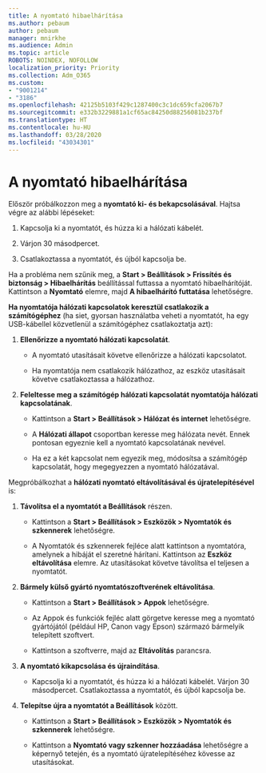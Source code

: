 ```yaml
---
title: A nyomtató hibaelhárítása
ms.author: pebaum
author: pebaum
manager: mnirkhe
ms.audience: Admin
ms.topic: article
ROBOTS: NOINDEX, NOFOLLOW
localization_priority: Priority
ms.collection: Adm_O365
ms.custom:
- "9001214"
- "3186"
ms.openlocfilehash: 42125b5103f429c1287400c3c1dc659cfa2067b7
ms.sourcegitcommit: e332b3229881a1cf65ac84250d88256081b237bf
ms.translationtype: HT
ms.contentlocale: hu-HU
ms.lasthandoff: 03/28/2020
ms.locfileid: "43034301"
---
```

# <a name="troubleshoot-your-printer"></a>A nyomtató hibaelhárítása

Először próbálkozzon meg a **nyomtató ki- és bekapcsolásával**. Hajtsa végre az alábbi lépéseket:

1. Kapcsolja ki a nyomtatót, és húzza ki a hálózati kábelét.

2. Várjon 30 másodpercet.

3. Csatlakoztassa a nyomtatót, és újból kapcsolja be.

Ha a probléma nem szűnik meg, a **Start > Beállítások > Frissítés és biztonság > Hibaelhárítás** beállítással futtassa a nyomtató hibaelhárítóját. Kattintson a **Nyomtató** elemre, majd **A hibaelhárító futtatása** lehetőségre.

**Ha nyomtatója hálózati kapcsolatok keresztül csatlakozik a számítógéphez** (ha siet, gyorsan használatba veheti a nyomtatót, ha egy USB-kábellel közvetlenül a számítógéphez csatlakoztatja azt):

1. **Ellenőrizze a nyomtató hálózati kapcsolatát**.
    
    - A nyomtató utasításait követve ellenőrizze a hálózati kapcsolatot.

    - Ha nyomtatója nem csatlakozik hálózathoz, az eszköz utasításait követve csatlakoztassa a hálózathoz.

2. **Feleltesse meg a számítógép hálózati kapcsolatát nyomtatója hálózati kapcsolatának**.

    - Kattintson a **Start > Beállítások > Hálózat és internet** lehetőségre.

    - A **Hálózati állapot** csoportban keresse meg hálózata nevét. Ennek pontosan egyeznie kell a nyomtató kapcsolatának nevével.

    - Ha ez a két kapcsolat nem egyezik meg, módosítsa a számítógép kapcsolatát, hogy megegyezzen a nyomtató hálózatával.

Megpróbálkozhat a **hálózati nyomtató eltávolításával és újratelepítésével** is:

1. **Távolítsa el a nyomtatót a Beállítások** részen.

    - Kattintson a **Start > Beállítások > Eszközök > Nyomtatók és szkennerek** lehetőségre.

    - A Nyomtatók és szkennerek fejléce alatt kattintson a nyomtatóra, amelynek a hibáját el szeretné hárítani. Kattintson az **Eszköz eltávolítása** elemre. Az utasításokat követve távolítsa el teljesen a nyomtatót.

2. **Bármely külső gyártó nyomtatószoftverének eltávolítása**.

    - Kattintson a **Start > Beállítások > Appok** lehetőségre.

    - Az Appok és funkciók fejléc alatt görgetve keresse meg a nyomtató gyártójától (például HP, Canon vagy Epson) származó bármelyik telepített szoftvert.

    - Kattintson a szoftverre, majd az **Eltávolítás** parancsra.

3. **A nyomtató kikapcsolása és újraindítása**.

    - Kapcsolja ki a nyomtatót, és húzza ki a hálózati kábelét. Várjon 30 másodpercet. Csatlakoztassa a nyomtatót, és újból kapcsolja be.

4. **Telepítse újra a nyomtatót a Beállítások** között.

    - Kattintson a **Start > Beállítások > Eszközök > Nyomtatók és szkennerek** lehetőségre.
 
    - Kattintson a **Nyomtató vagy szkenner hozzáadása** lehetőségre a képernyő tetején, és a nyomtató újratelepítéséhez kövesse az utasításokat.

